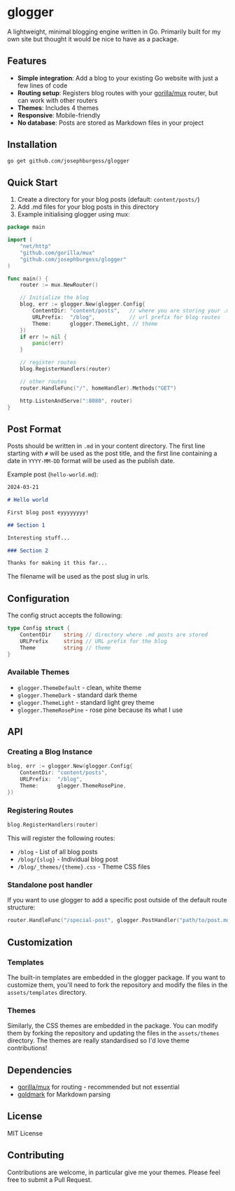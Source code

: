 # glogger

A lightweight, minimal blogging engine written in Go. Primarily built for my own site but thought it would be nice to have as a package.

## Features

- **Simple integration**: Add a blog to your existing Go website with just a few lines of code
- **Routing setup**: Registers blog routes with your [gorilla/mux](https://github.com/gorilla/mux) router, but can work with other routers
- **Themes**: Includes 4 themes
- **Responsive**: Mobile-friendly
- **No database**: Posts are stored as Markdown files in your project

## Installation

```bash
go get github.com/josephburgess/glogger
```

## Quick Start

1. Create a directory for your blog posts (default: `content/posts/`)
2. Add .md files for your blog posts in this directory
3. Example initialising glogger using mux:

```go
package main

import (
    "net/http"
    "github.com/gorilla/mux"
    "github.com/josephburgess/glogger"
)

func main() {
    router := mux.NewRouter()

    // Initialize the blog
    blog, err := glogger.New(glogger.Config{
        ContentDir: "content/posts",   // where you are storing your .md blog posts
        URLPrefix:  "/blog",           // url prefix for blog routes
        Theme:      glogger.ThemeLight, // theme
    })
    if err != nil {
        panic(err)
    }

    // register routes
    blog.RegisterHandlers(router)

    // other routes
    router.HandleFunc("/", homeHandler).Methods("GET")

    http.ListenAndServe(":8080", router)
}
```

## Post Format

Posts should be written in `.md` in your content directory. The first line starting with `#` will be used as the post title, and the first line containing a date in `YYYY-MM-DD` format will be used as the publish date.

Example post (`hello-world.md`):

```markdown
2024-03-21

# Hello world

First blog post eyyyyyyyy!

## Section 1

Interesting stuff...

### Section 2

Thanks for making it this far...
```

The filename will be used as the post slug in urls.

## Configuration

The config struct accepts the following:

```go
type Config struct {
    ContentDir    string // directory where .md posts are stored
    URLPrefix     string // URL prefix for the blog
    Theme         string // theme
}
```

### Available Themes

- `glogger.ThemeDefault` - clean, white theme
- `glogger.ThemeDark` - standard dark theme
- `glogger.ThemeLight` - standard light grey theme
- `glogger.ThemeRosePine` - rose pine because its what I use

## API

### Creating a Blog Instance

```go
blog, err := glogger.New(glogger.Config{
    ContentDir: "content/posts",
    URLPrefix:  "/blog",
    Theme:      glogger.ThemeRosePine,
})
```

### Registering Routes

```go
blog.RegisterHandlers(router)
```

This will register the following routes:

- `/blog` - List of all blog posts
- `/blog/{slug}` - Individual blog post
- `/blog/_themes/{theme}.css` - Theme CSS files

### Standalone post handler

If you want to use glogger to add a specific post outside of the default route structure:

```go
router.HandleFunc("/special-post", glogger.PostHandler("path/to/post.md", glogger.ThemeDark))
```

## Customization

### Templates

The built-in templates are embedded in the glogger package. If you want to customize them, you'll need to fork the repository and modify the files in the `assets/templates` directory.

### Themes

Similarly, the CSS themes are embedded in the package. You can modify them by forking the repository and updating the files in the `assets/themes` directory. The themes are really standardised so I'd love theme contributions!

## Dependencies

- [gorilla/mux](https://github.com/gorilla/mux) for routing - recommended but not essential
- [goldmark](https://github.com/yuin/goldmark) for Markdown parsing

## License

MIT License

## Contributing

Contributions are welcome, in particular give me your themes. Please feel free to submit a Pull Request.
